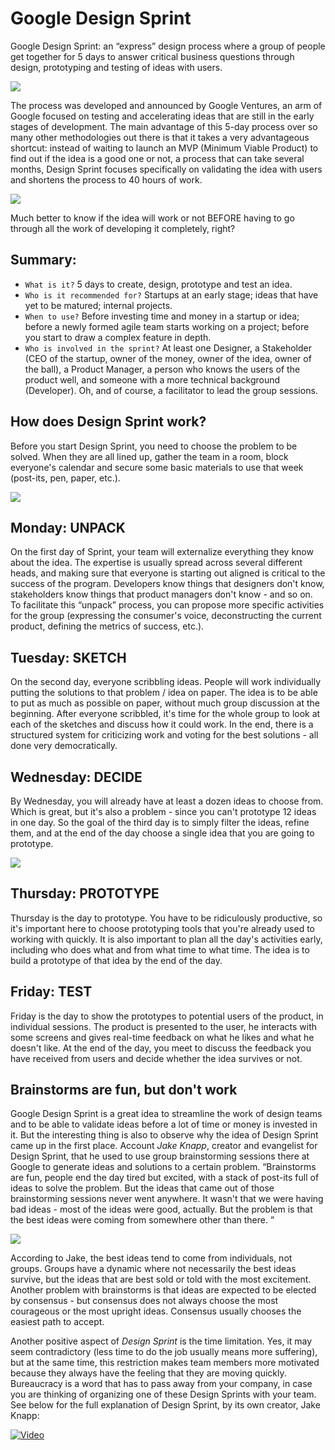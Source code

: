 # Google Design Sprint
Google Design Sprint: an “express” design process where a group of people get together for 5 days to answer critical business questions through design, prototyping and testing of ideas with users.

<img src="./photo1.jpg"  /> 

The process was developed and announced by Google Ventures, an arm of Google focused on testing and accelerating ideas that are still in the early stages of development.
The main advantage of this 5-day process over so many other methodologies out there is that it takes a very advantageous shortcut: instead of waiting to launch an MVP (Minimum Viable Product) to find out if the idea is a good one or not, a process that can take several months, Design Sprint focuses specifically on validating the idea with users and shortens the process to 40 hours of work.

<img src="./photo2.png"  /> 

Much better to know if the idea will work or not BEFORE having to go through all the work of developing it completely, right?
## Summary:
 - ```What is it?```  5 days to create, design, prototype and test an idea.
 - ```Who is it recommended for?``` Startups at an early stage; ideas that have yet to be matured; internal projects.
 - ```When to use?``` Before investing time and money in a startup or idea; before a newly formed agile team starts working on a project; before you start to draw a complex feature in depth.
 - ```Who is involved in the sprint?``` At least one Designer, a Stakeholder (CEO of the startup, owner of the money, owner of the idea, owner of the ball), a Product Manager, a person who knows the users of the product well, and someone with a more technical background (Developer). Oh, and of course, a facilitator to lead the group sessions.
 
## How does Design Sprint work?
Before you start Design Sprint, you need to choose the problem to be solved. When they are all lined up, gather the team in a room, block everyone's calendar and secure some basic materials to use that week (post-its, pen, paper, etc.).


<img src="./photo3.jpg"  /> 

## Monday: UNPACK
On the first day of Sprint, your team will externalize everything they know about the idea. The expertise is usually spread across several different heads, and making sure that everyone is starting out aligned is critical to the success of the program. Developers know things that designers don't know, stakeholders know things that product managers don't know - and so on. To facilitate this “unpack” process, you can propose more specific activities for the group (expressing the consumer's voice, deconstructing the current product, defining the metrics of success, etc.).

## Tuesday: SKETCH
On the second day, everyone scribbling ideas. People will work individually putting the solutions to that problem / idea on paper. The idea is to be able to put as much as possible on paper, without much group discussion at the beginning. After everyone scribbled, it's time for the whole group to look at each of the sketches and discuss how it could work. In the end, there is a structured system for criticizing work and voting for the best solutions - all done very democratically.

## Wednesday: DECIDE
By Wednesday, you will already have at least a dozen ideas to choose from. Which is great, but it's also a problem - since you can't prototype 12 ideas in one day. So the goal of the third day is to simply filter the ideas, refine them, and at the end of the day choose a single idea that you are going to prototype.

<img src="./photo4.jpg"  /> 

## Thursday: PROTOTYPE
Thursday is the day to prototype. You have to be ridiculously productive, so it's important here to choose prototyping tools that you're already used to working with quickly. It is also important to plan all the day's activities early, including who does what and from what time to what time. The idea is to build a prototype of that idea by the end of the day.

## Friday: TEST
Friday is the day to show the prototypes to potential users of the product, in individual sessions. The product is presented to the user, he interacts with some screens and gives real-time feedback on what he likes and what he doesn't like. At the end of the day, you meet to discuss the feedback you have received from users and decide whether the idea survives or not.

## Brainstorms are fun, but don't work
Google Design Sprint is a great idea to streamline the work of design teams and to be able to validate ideas before a lot of time or money is invested in it. But the interesting thing is also to observe why the idea of Design Sprint came up in the first place.
Account *Jake Knapp*, creator and evangelist for Design Sprint, that he used to use group brainstorming sessions there at Google to generate ideas and solutions to a certain problem. “Brainstorms are fun, people end the day tired but excited, with a stack of post-its full of ideas to solve the problem. But the ideas that came out of those brainstorming sessions never went anywhere. It wasn't that we were having bad ideas - most of the ideas were good, actually. But the problem is that the best ideas were coming from somewhere other than there. ”

<img src="./photo5.jpg"  /> 

According to Jake, the best ideas tend to come from individuals, not groups. Groups have a dynamic where not necessarily the best ideas survive, but the ideas that are best sold or told with the most excitement. Another problem with brainstorms is that ideas are expected to be elected by consensus - but consensus does not always choose the most courageous or the most upright ideas. Consensus usually chooses the easiest path to accept.

Another positive aspect of *Design Sprint* is the time limitation. Yes, it may seem contradictory (less time to do the job usually means more suffering), but at the same time, this restriction makes team members more motivated because they always have the feeling that they are moving quickly. Bureaucracy is a word that has to pass away from your company, in case you are thinking of organizing one of these Design Sprints with your team.
See below for the full explanation of Design Sprint, by its own creator, Jake Knapp:

[![Video](video.png)](https://www.youtube.com/watch?v=aWQUSiOZ0x8&feature=emb_logo)
